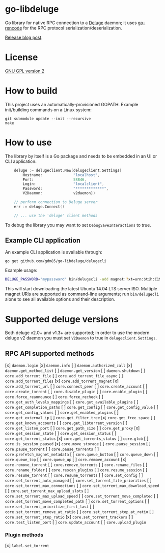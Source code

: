 # go-libdeluge

Go library for native RPC connection to a [Deluge](http://deluge-torrent.org) daemon; it uses [go-rencode](https://github.com/gdm85/go-rencode/) for the RPC protocol serialization/deserialization.

[Release blog post](https://medium.com/where-do-we-go-now/accessing-a-deluge-server-with-go-d28a94e9b13f).

# License

[GNU GPL version 2](./LICENSE)

# How to build

This project uses an automatically-provisioned GOPATH. Example init/building commands on a Linux system:

```
git submodule update --init --recursive
make
```

# How to use

The library by itself is a Go package and needs to be embedded in an UI or CLI application.

```go
	deluge := delugeclient.New(delugeclient.Settings{
		Hostname:              "localhost",
		Port:                  58846,
		Login:                 "localclient",
		Password:              "*************",
		V2Daemon:              v2daemon})

	// perform connection to Deluge server
	err := deluge.Connect()

	// ... use the 'deluge' client methods
```

To debug the library you may want to set `DebugSaveInteractions` to true.

## Example CLI application

An example CLI application is available through:
```
go get github.com/gdm85/go-libdeluge/delugecli
```

Example usage:

```sh
DELUGE_PASSWORD="mypassword" bin/delugecli -add magnet:?xt=urn:btih:C1939CA413B9AFCC34EA0CF3C128574E93FF6CB0&tr=http%3A%2F%2Ftorrent.ubuntu.com%3A6969%2Fannounce
```

This will start downloading the latest Ubuntu 14.04 LTS server ISO. Multiple magnet URIs are supported as command-line arguments; run `bin/delugecli` alone to see all available options and their description.

# Supported deluge versions

Both deluge v2.0+ and v1.3+ are supported; in order to use the modern deluge v2 daemon you must set `V2Daemon` to true in `delugeclient.Settings`.

## RPC API supported methods

[x] `daemon.login`
[x] `daemon.info`
[ ] `daemon.authorized_call`
[x] `daemon.get_method_list`
[ ] `daemon.get_version`
[ ] `daemon.shutdown`
[ ] `core.add_torrent_file`
[ ] `core.add_torrent_file_async`
[ ] `core.add_torrent_files`
[x] `core.add_torrent_magnet`
[x] `core.add_torrent_url`
[ ] `core.connect_peer`
[ ] `core.create_account`
[ ] `core.create_torrent`
[ ] `core.disable_plugin`
[ ] `core.enable_plugin`
[ ] `core.force_reannounce`
[ ] `core.force_recheck`
[ ] `core.get_auth_levels_mappings`
[ ] `core.get_available_plugins`
[ ] `core.get_completion_paths`
[ ] `core.get_config`
[ ] `core.get_config_value`
[ ] `core.get_config_values`
[ ] `core.get_enabled_plugins`
[ ] `core.get_external_ip`
[ ] `core.get_filter_tree`
[x] `core.get_free_space`
[ ] `core.get_known_accounts`
[ ] `core.get_libtorrent_version`
[ ] `core.get_listen_port`
[ ] `core.get_path_size`
[ ] `core.get_proxy`
[x] `core.get_session_state`
[ ] `core.get_session_status`
[ ] `core.get_torrent_status`
[x] `core.get_torrents_status`
[ ] `core.glob`
[ ] `core.is_session_paused`
[x] `core.move_storage`
[ ] `core.pause_session`
[ ] `core.pause_torrent`
[ ] `core.pause_torrents`
[ ] `core.prefetch_magnet_metadata`
[ ] `core.queue_bottom`
[ ] `core.queue_down`
[ ] `core.queue_top`
[ ] `core.queue_up`
[ ] `core.remove_account`
[x] `core.remove_torrent`
[ ] `core.remove_torrents`
[ ] `core.rename_files`
[ ] `core.rename_folder`
[ ] `core.rescan_plugins`
[ ] `core.resume_session`
[ ] `core.resume_torrent`
[ ] `core.resume_torrents`
[ ] `core.set_config`
[ ] `core.set_torrent_auto_managed`
[ ] `core.set_torrent_file_priorities`
[ ] `core.set_torrent_max_connections`
[ ] `core.set_torrent_max_download_speed`
[ ] `core.set_torrent_max_upload_slots`
[ ] `core.set_torrent_max_upload_speed`
[ ] `core.set_torrent_move_completed`
[ ] `core.set_torrent_move_completed_path`
[ ] `core.set_torrent_options`
[ ] `core.set_torrent_prioritize_first_last`
[ ] `core.set_torrent_remove_at_ratio`
[ ] `core.set_torrent_stop_at_ratio`
[ ] `core.set_torrent_stop_ratio`
[x] `core.set_torrent_trackers`
[ ] `core.test_listen_port`
[ ] `core.update_account`
[ ] `core.upload_plugin`

### Plugin methods

[x] `label.set_torrent`
